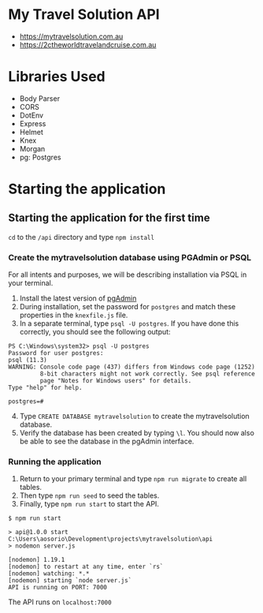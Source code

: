 # My Travel Solution API
- https://mytravelsolution.com.au
- https://2ctheworldtravelandcruise.com.au


# Libraries Used
- Body Parser
- CORS
- DotEnv
- Express
- Helmet
- Knex
- Morgan
- pg: Postgres

# Starting the application

## Starting the application for the first time

`cd` to the `/api` directory and type `npm install`

### Create the mytravelsolution database using PGAdmin or PSQL

For all intents and purposes, we will be describing installation via PSQL in your terminal.
1. Install the latest version of [pgAdmin](https://www.pgadmin.org/download)
2. During installation, set the password for `postgres` and match these properties in the `knexfile.js` file. 
3. In a separate terminal, type `psql -U postgres`. If you have done this correctly, you should see the following output:

```console
PS C:\Windows\system32> psql -U postgres
Password for user postgres:
psql (11.3)
WARNING: Console code page (437) differs from Windows code page (1252)
         8-bit characters might not work correctly. See psql reference
         page "Notes for Windows users" for details.
Type "help" for help.

postgres=#
```

4. Type `CREATE DATABASE mytravelsolution` to create the mytravelsolution database.
5. Verify the database has been created by typing `\l`. You should now also be able to see the database in the pgAdmin interface.

### Running the application
1. Return to your primary terminal and type `npm run migrate` to create all tables.
2. Then type `npm run seed` to seed the tables.
3. Finally, type `npm run start` to start the API.

```console
$ npm run start

> api@1.0.0 start C:\Users\aosorio\Development\projects\mytravelsolution\api
> nodemon server.js

[nodemon] 1.19.1
[nodemon] to restart at any time, enter `rs`
[nodemon] watching: *.*
[nodemon] starting `node server.js`
API is running on PORT: 7000
```


The API runs on `localhost:7000`